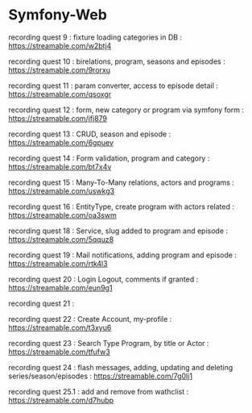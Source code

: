 # Symfony-Web
recording quest 9 : fixture loading categories in DB : 
https://streamable.com/w2btj4

recording quest 10 : birelations, program, seasons and episodes : 
https://streamable.com/9rorxu

recording quest 11 : param converter, access to episode detail : 
https://streamable.com/qsoxgr

recording quest 12 : form, new category or program via symfony form : 
https://streamable.com/jfj879

recording quest 13 : CRUD, season and episode :
https://streamable.com/6gpuev

recording quest 14 : Form validation, program and category : 
https://streamable.com/bt7x4v

recording quest 15 : Many-To-Many relations, actors and programs : 
https://streamable.com/uswkg3

recording quest 16 : EntityType, create program with actors related : 
https://streamable.com/oa3swm

recording quest 18 : Service, slug added to program and episode : 
https://streamable.com/5qquz8

recording quest 19 : Mail notifications, adding program and episode : 
https://streamable.com/rtk4l3

recording quest 20 : Login Logout, comments if granted : 
https://streamable.com/eun9g1

recording quest 21 : 

recording quest 22 : Create Account, my-profile :
https://streamable.com/t3xyu6

recording quest 23 : Search Type Program, by title or Actor :
https://streamable.com/tfufw3

recording quest 24 : flash messages, adding, updating and deleting series/season/episodes :
https://streamable.com/7g0lj1

recording quest 25.1 : add and remove from wathclist : 
https://streamable.com/d7hubp
